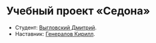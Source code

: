 # Учебный проект «Седона» 

* Студент: [Выгловский Дмитрий](https://up.htmlacademy.ru/adaptive/19/user/1226749).
* Наставник: [Генералов Кирилл](https://up.htmlacademy.ru/adaptive/19/user/623069).
